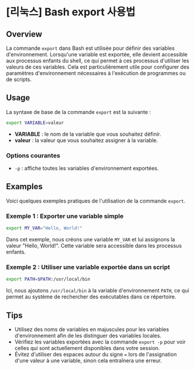 # [리눅스] Bash export 사용법

## Overview
La commande `export` dans Bash est utilisée pour définir des variables d'environnement. Lorsqu'une variable est exportée, elle devient accessible aux processus enfants du shell, ce qui permet à ces processus d'utiliser les valeurs de ces variables. Cela est particulièrement utile pour configurer des paramètres d'environnement nécessaires à l'exécution de programmes ou de scripts.

## Usage
La syntaxe de base de la commande `export` est la suivante :

```bash
export VARIABLE=valeur
```

- **VARIABLE** : le nom de la variable que vous souhaitez définir.
- **valeur** : la valeur que vous souhaitez assigner à la variable.

### Options courantes
- `-p` : affiche toutes les variables d'environnement exportées.

## Examples
Voici quelques exemples pratiques de l'utilisation de la commande `export`.

### Exemple 1 : Exporter une variable simple
```bash
export MY_VAR="Hello, World!"
```
Dans cet exemple, nous créons une variable `MY_VAR` et lui assignons la valeur "Hello, World!". Cette variable sera accessible dans les processus enfants.

### Exemple 2 : Utiliser une variable exportée dans un script
```bash
export PATH=$PATH:/usr/local/bin
```
Ici, nous ajoutons `/usr/local/bin` à la variable d'environnement `PATH`, ce qui permet au système de rechercher des exécutables dans ce répertoire.

## Tips
- Utilisez des noms de variables en majuscules pour les variables d'environnement afin de les distinguer des variables locales.
- Vérifiez les variables exportées avec la commande `export -p` pour voir celles qui sont actuellement disponibles dans votre session.
- Évitez d'utiliser des espaces autour du signe `=` lors de l'assignation d'une valeur à une variable, sinon cela entraînera une erreur.